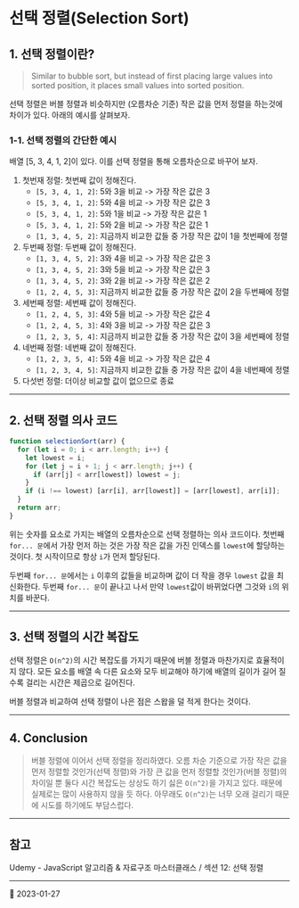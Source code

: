 # 선택 정렬(Selection Sort)

## 1. 선택 정렬이란?

> Similar to bubble sort, but instead of first placing large values into sorted position, it places small values into sorted position.

선택 정렬은 버블 정렬과 비슷하지만 (오름차순 기준) 작은 값을 먼저 정렬을 하는것에 차이가 있다. 아래의 예시를 살펴보자.

### 1-1. 선택 정렬의 간단한 예시

배열 [5, 3, 4, 1, 2]이 있다. 이를 선택 정렬을 통해 오름차순으로 바꾸어 보자.

1. 첫번재 정렬: 첫번째 값이 정해진다.
   - `[5, 3, 4, 1, 2]`: 5와 3을 비교 -> 가장 작은 값은 3
   - `[5, 3, 4, 1, 2]`: 5와 4을 비교 -> 가장 작은 값은 3
   - `[5, 3, 4, 1, 2]`: 5와 1을 비교 -> 가장 작은 값은 1
   - `[5, 3, 4, 1, 2]`: 5와 2을 비교 -> 가장 작은 값은 1
   - `[1, 3, 4, 5, 2]`: 지금까지 비교한 값들 중 가장 작은 값이 1을 첫번째에 정렬
2. 두번째 정렬: 두번째 값이 정해진다.
   - `[1, 3, 4, 5, 2]`: 3와 4을 비교 -> 가장 작은 값은 3
   - `[1, 3, 4, 5, 2]`: 3와 5을 비교 -> 가장 작은 값은 3
   - `[1, 3, 4, 5, 2]`: 3와 2을 비교 -> 가장 작은 값은 2
   - `[1, 2, 4, 5, 3]`: 지금까지 비교한 값들 중 가장 작은 값이 2을 두번째에 정렬
3. 세번째 정렬: 세번째 값이 정해진다.
   - `[1, 2, 4, 5, 3]`: 4와 5을 비교 -> 가장 작은 값은 4
   - `[1, 2, 4, 5, 3]`: 4와 3을 비교 -> 가장 작은 값은 3
   - `[1, 2, 3, 5, 4]`: 지금까지 비교한 값들 중 가장 작은 값이 3을 세번째에 정렬
4. 네번째 정렬: 네번째 값이 정해진다.
   - `[1, 2, 3, 5, 4]`: 5와 4을 비교 -> 가장 작은 값은 4
   - `[1, 2, 3, 4, 5]`: 지금까지 비교한 값들 중 가장 작은 값이 4을 네번째에 정렬
5. 다섯번 정렬: 더이상 비교할 값이 없으므로 종료

---

## 2. 선택 정렬 의사 코드

```javascript
function selectionSort(arr) {
  for (let i = 0; i < arr.length; i++) {
    let lowest = i;
    for (let j = i + 1; j < arr.length; j++) {
      if (arr[j] < arr[lowest]) lowest = j;
    }
    if (i !== lowest) [arr[i], arr[lowest]] = [arr[lowest], arr[i]];
  }
  return arr;
}
```

위는 숫자를 요소로 가지는 배열의 오름차순으로 선택 정렬하는 의사 코드이다. 첫번째 `for... 문`에서 가장 먼저 하는 것은 가장 작은 값을 가진 인덱스를 `lowest`에 할당하는 것이다. 첫 시작이므로 항상 `i`가 먼저 할당된다.

두번째 `for... 문`에서는 `i` 이후의 값들을 비교하며 값이 더 작을 경우 `lowest` 값을 최신화한다. 두번째 `for... 문`이 끝나고 나서 만약 `lowest`값이 바뀌었다면 그것와 `i`의 위치를 바꾼다.

---

## 3. 선택 정렬의 시간 복잡도

선택 정렬은 `O(n^2)`의 시간 복잡도를 가지기 때문에 버블 정렬과 마찬가지로 효율적이지 않다. 모든 요소를 배열 속 다른 요소와 모두 비교해야 하기에 배열의 길이가 길어 질 수록 걸리는 시간은 제곱으로 길어진다.

버블 정렬과 비교하여 선택 정렬이 나은 점은 스왑을 덜 적게 한다는 것이다.

---

## 4. Conclusion

> 버블 정렬에 이어서 선택 정렬을 정리하였다. 오름 차순 기준으로 가장 작은 값을 먼저 정렬할 것인가(선택 정렬)와 가장 큰 값을 먼저 정렬할 것인가(버블 정렬)의 차이일 뿐 둘다 시간 복잡도는 상상도 하기 싫은 `O(n^2)`을 가지고 있다. 때문에 실제로는 많이 사용하지 않을 듯 하다. 아무래도 `O(n^2)`는 너무 오래 걸리기 때문에 시도를 하기에도 부담스럽다.

---

## 참고

Udemy - JavaScript 알고리즘 & 자료구조 마스터클래스 / 섹션 12: 선택 정렬

---

📅 2023-01-27
